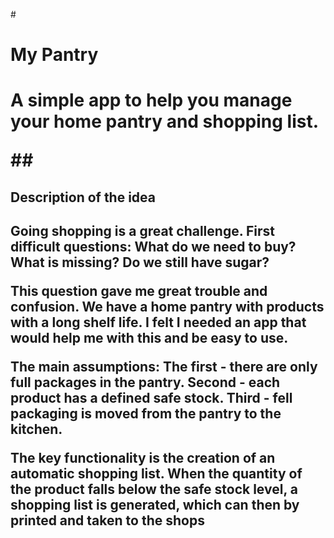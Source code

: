
#<h1>My Pantry<h1>
<p>A simple app to help you manage your home pantry and shopping list.<p>


##<h2>Description of the idea<h2>

<p>
    Going shopping is a great challenge. 
    First difficult questions: What do we need to buy? 
    What is missing? 
    Do we still have sugar?
</p>
<p> 
    This question gave me great trouble and confusion.
    We have a home pantry with products with a long shelf life.
    I felt I needed an app that would help me with this and be easy to use.
</p>
<p> 
    The main assumptions: 
    The first - there are only full packages in the pantry.
    Second - each product has a defined safe stock.
    Third - fell packaging is moved from the pantry to the kitchen. 
</p>

<p>
    The key functionality is the creation of an automatic shopping list.
    When the quantity of the product falls below the safe stock level,
    a shopping list is generated,
    which can then by printed and taken to the shops 
</p>